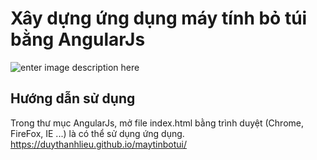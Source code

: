 # Xây dựng ứng dụng máy tính bỏ túi bằng AngularJs
![enter image description here](http://i.imgur.com/DUISGn4.png)

Hướng dẫn sử dụng
-------
Trong thư mục AngularJs, mở file index.html bằng trình duyệt (Chrome, FireFox, IE ...)  là có thể sử dụng ứng dụng.
https://duythanhlieu.github.io/maytinbotui/
